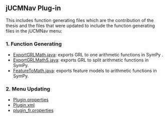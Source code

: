 ## jUCMNav Plug-in
This includes function generating files which are the contribution of the thesis and the files that were updated to include the function generating files in the jUCMNav menu:
### 1. Function Generating
* [ExportGRLMath.java](ExportGRLMath.java): exports GRL to one arithmetic functions in SymPy . 
* [ExportGRLMathS.java](ExportGRLMathS.java): exports GRL to split arithmetic functions in SymPy.
* [FeatureToMath.java](FeatureToMath.java): exports feature models to arithmetic functions in SymPy.
### 2. Menu Updating
* [Plugin.properties](plugin.properties)
* [Plugin.xml](plugin.xml)
* [plugin_fr.properties](plugin_fr.properties)


